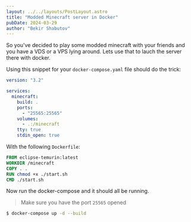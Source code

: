 ```yaml
---
layout: ../../layouts/PostLayout.astro
title: "Modded Minecraft server in Docker"
pubDate: 2024-03-29
author: "Bekir Shabutov"
---
```


So you've decided to play some modded minecraft with your friends and you have a VDS or a VPS lying around.
Lets use that to lauch the server there with docker.

Using this snippet for your `docker-compose.yaml` file should do the trick:

```yaml title="docker-compose.yaml"
version: "3.2"

services:
  minecraft:
    build: .
    ports:
      - "25565:25565"
    volumes:
      - .:/minecraft
    tty: true
    stdin_open: true
```

With the following `Dockerfile`:

```dockerfile title="Dockerfile"
FROM eclipse-temurin:latest
WORKDIR /minecraft
COPY . .
RUN chmod +x ./start.sh
CMD ./start.sh
```

Now run the docker-compose and it should all be running.

> Make sure you have the port `25565` opened

```bash
$ docker-compose up -d --build
```
